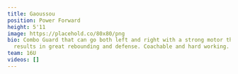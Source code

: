 ```yaml
---
title: Gaoussou
position: Power Forward
height: 5'11
image: https://placehold.co/80x80/png
bio: Combo Guard that can go both left and right with a strong motor that
  results in great rebounding and defense. Coachable and hard working.
team: 16U
videos: []
---
```

